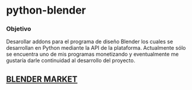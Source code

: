 # python-blender


### Objetivo

Desarollar addons para el programa de diseño Blender los cuales se desarrollan en Python mediante la API de la plataforma. Actualmente sólo se encuentra uno de mis programas monetizando y eventualmente me gustaría darle continuidad al desarrollo del proyecto. 



## [BLENDER MARKET](https://blendermarket.com/products/custom-sculpt-pie-menu)